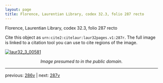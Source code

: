 ```yaml
---
layout: page
title: Florence, Laurentian Library, codex 32.3, folio 287 recto
---
```


Florence, Laurentian Library, codex 32.3, folio 287 recto

Cite this object as `urn:cite2:citelaur:laur32pages.v1:287r`.  The full image is linked to a citation tool you can use to cite regions of the image.

[![laur32_3_00581](http://www.homermultitext.org/iipsrv?IIIF=/project/homer/pyramidal/deepzoom/citelaur/laur32imgs/v1/laur32_3_00581.tif/full/800,/0/default.jpg)](http://www.homermultitext.org/ict2/?urn=urn:cite2:citelaur:laur32imgs.v1:laur32_3_00581) 

<p style="text-align: center; font-style: italic;">Image presumed to in the public domain.</p>

---

previous: [286v](../286v/) | next: [287v](../287v/)